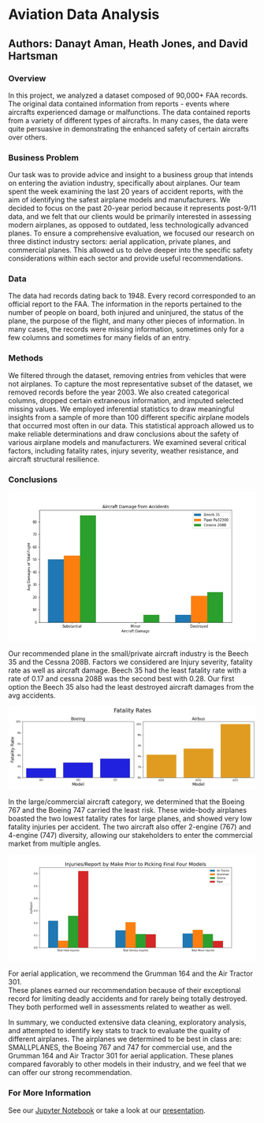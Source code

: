 # Aviation Data Analysis
## Authors: Danayt Aman, Heath Jones, and David Hartsman

### Overview

In this project, we analyzed a dataset composed of 90,000+ FAA records. The original data contained information from reports - events where aircrafts experienced damage or malfunctions. The data contained reports from a variety of different types of aircrafts. In many cases, the data were quite persuasive in demonstrating the enhanced safety of certain aircrafts over others.

### Business Problem

Our task was to provide advice and insight to a business group that intends on entering the aviation industry, specifically about airplanes. Our team spent the week examining the last 20 years of accident reports, with the aim of identifying the safest airplane models and manufacturers. We decided to focus on the past 20-year period because it represents post-9/11 data, and we felt that our clients would be primarily interested in assessing modern airplanes, as opposed to outdated, less technologically advanced planes. To ensure a comprehensive evaluation, we focused our research on three distinct industry sectors: aerial application, private planes, and commercial planes. This allowed us to delve deeper into the specific safety considerations within each sector and provide useful recommendations.

### Data 

The data had records dating back to 1948. Every record corresponded to an official report to the FAA. The information in the reports pertained to the number of people on board, both injured and uninjured, the status of the plane, the purpose of the flight, and many other pieces of information. In many cases, the records were missing information, sometimes only for a few columns and sometimes for many fields of an entry. 

### Methods

We filtered through the dataset, removing entries from vehicles that were not airplanes. To capture the most representative subset of the dataset, we removed records before the year 2003. We also created categorical columns, dropped certain extraneous information, and imputed selected missing values. We employed inferential statistics to draw meaningful insights from a sample of more than 100 different specific airplane models that occurred most often in our data. This statistical approach allowed us to make reliable determinations and draw conclusions about the safety of various airplane models and manufacturers. We examined several critical factors, including fatality rates, injury severity, weather resistance, and aircraft structural resilience.

### Conclusions

![Fatality Rate of private planes](plots/private_fatality.jpg)

Our recommended plane in the small/private aircraft industry is the Beech 35 and the Cessna 208B. Factors we considered are Injury severity, fatality rate as well as aircraft damage. Beech 35 had the least fatality rate with a rate of 0.17 and cessna 208B was the second best with 0.28. Our first option the Beech 35 also had the least destroyed aircraft damages from the avg accidents.

![Top 3 Boeing planes vs Top 3 Airbus](plots/boeing_airbus.jpg)

In the large/commercial aircraft category, we determined that the Boeing 767 and the Boeing 747 carried the least risk. These wide-body airplanes boasted the two lowest fatality rates for large planes, and showed very low fatality injuries per accident. The two aircraft also offer 2-engine (767) and 4-engine (747) diversity, allowing our stakeholders to enter the commercial market from multiple angles.

![Comparison of Injuries per Report Amongst 4 Makes of Aerial Application Plane](plots/work_plane_chart.jpg)

For aerial application, we recommend the Grumman 164 and the Air Tractor 301.     
These planes earned our recommendation because of their exceptional  record for limiting deadly accidents and for rarely being totally destroyed. They both performed well in assessments related to weather as well.

In summary, we conducted extensive data cleaning, exploratory analysis, and attempted to identify key stats to track to evaluate the quality of different airplanes.  The airplanes we determined to be best in class are: SMALLPLANES, the Boeing 767 and 747 for commercial use, and the Grumman 164 and Air Tractor 301 for aerial application. These planes compared favorably to other models in their industry, and we feel that we can offer our strong recommendation.
      
### For More Information
See our [Jupyter Notebook](https://github.com/heefjones/phase_1_project/blob/main/final_notebook.ipynb) or take a look at our [presentation](https://docs.google.com/presentation/d/1tfe3cDrtg7xirmz7nWk67luRpMLj_LHo1zjpqQQJzuo/edit#slide=id.p).
